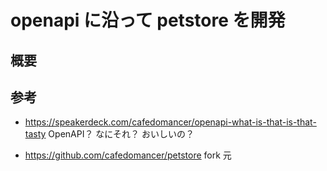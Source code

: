 # openapi に沿って petstore を開発
## 概要

## 参考

- <https://speakerdeck.com/cafedomancer/openapi-what-is-that-is-that-tasty>
  OpenAPI？ なにそれ？ おいしいの？

- <https://github.com/cafedomancer/petstore>
  fork 元
